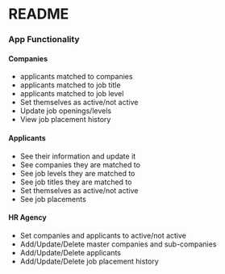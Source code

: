 # README

### App Functionality

#### Companies

- applicants matched to companies
- applicants matched to job title
- applicants matched to job level
- Set themselves as active/not active
- Update job openings/levels
- View job placement history

#### Applicants

- See their information and update it
- See companies they are matched to
- See job levels they are matched to
- See job titles they are matched to
- Set themselves as active/not active
- See job placements

#### HR Agency

- Set companies and applicants to active/not active
- Add/Update/Delete master companies and sub-companies
- Add/Update/Delete applicants
- Add/Update/Delete job placement history
